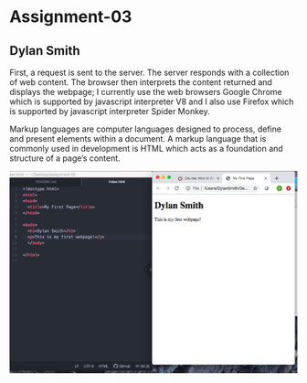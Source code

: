 # Assignment-03
## Dylan Smith

First, a request is sent to the server. The server responds with a collection of web content. The browser then interprets the content returned and displays the webpage; I currently use the web browsers Google Chrome which is supported by javascript interpreter V8 and I also use Firefox which is supported by javascript interpreter Spider Monkey.

Markup languages are computer languages designed to process, define and present elements within a document. A markup language that is commonly used in development is HTML which acts as a foundation and structure of a page’s content.

![My Screenshot](./images/screenshot.png)
